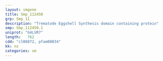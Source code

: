 ```yaml
---
layout: smgene
title: Smp_112450
grp: Smp_11
description: "Trematode Eggshell Synthesis domain containing protein"
smp: Smp_112450.1
uniprot: "G4LVR7"
length:   762
cdd: "cl06872, pfam08034"
kk: ns
categories: sm
---
```


